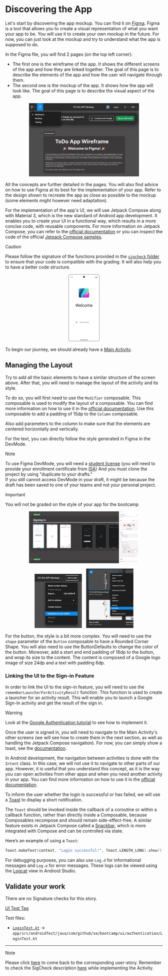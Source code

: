 # Discovering the App

Let's start by discovering the app mockup. You can find it on [Figma](https://www.figma.com/design/IDm3NGS988Myo01P0Wa0Cr/TO-DO-APP-Mockup-FALL?node-id=435-3350&node-type=CANVAS&t=BZ8aut9M3fNlPJ8t-0).
Figma is a tool that allows you to create a visual representation of what you want your app to be. You will use it to create your own mockup in the future.
For now, you can just look at the mockup and try to understand what the app is supposed to do.

In the Figma file, you will find 2 pages (on the top left corner):

- The first one is the wireframe of the app. It shows the different screens of the app and how they are linked together. The goal of this page is to describe the elements of the app and how the user will navigate through them.
- The second one is the mockup of the app. It shows how the app will look like. The goal of this page is to describe the visual aspect of the app.

<p align="center"><img alt="figmaPages.png" src="../../assets/AssignmentDescription_TheTODOApp/figmaPages.png" width="70%" /></p>

All the concepts are further detailed in the pages. You will also find advice on how to use Figma at its best for the implementation of your app. Refer to the design shown to recreate the app as close as possible to the mockup (some elements might however need adaptation).

For the implementation of the app's UI, we will use Jetpack Compose along with Material 3, which is the new standard of Android app development. It enables you to create your UI in a functional way, which results in a more concise code, with reusable components.
For more information on Jetpack Compose, you can refer to the [official documentation](https://developer.android.com/jetpack/compose) or you can inspect the code of the official [Jetpack Compose samples](https://github.com/android/compose-samples).

> [!CAUTION]
> Please follow the signature of the functions provided in the [<code>sigcheck</code> folder](../sigcheck/README.md) to ensure that your code is compatible with the grading. It will also help you to have a better code structure.

<p align="center"><img alt="loginMockup.png" src="../../assets/screen/AuthScreen.png" width="20%" /></p>

To begin our journey, we should already have a [Main Activity](../Setup.md#introduction-to-compose).

## Managing the Layout

Try to add all the basic elements to have a similar structure of the screen above.
After that, you will need to manage the layout of the activity and its style.

To do so, you will first need to use the `Modifier` composable. This composable is used to modify the layout of a composable. You can find more information on how to use it in the [official documentation](https://developer.android.com/jetpack/compose/modifiers).
Use this composable to add a padding of 15dp to the `Column` composable.

Also add parameters to the column to make sure that the elements are centered horizontally and vertically.

For the text, you can directly follow the style generated in Figma in the DevMode.

> [!NOTE]  
> To use Figma DevMode, you will need a [student license](https://www.figma.com/education/) (you will need to provide your enrollment certificate from [ISA](https://isa.epfl.ch/imoniteur_ISAP/!farforms.htm?x=impatt&ww_c_unite=EPFL&zz_loginIsaRequis=1))
> And you must clone the project by using "duplicate to your drafts."  
> If you still cannot access DevMode in your draft, it might be because the draft has been saved to one of your teams and not your personal project.

> [!IMPORTANT]
> You will not be graded on the style of your app for the bootcamp

<p align="center"><img alt="inspectStyleFigma.png" src="../../assets/AssignmentDescription_TheTODOApp/inspectStyleFigma.png" width="70%" /></p>
<p align="center"><img alt="inspectStyleFigma.png" src="../../assets/AssignmentDescription_TheTODOApp/FigmaDuplicateToYourDrafts.png" width="30%" style="margin-right: 10px;"/> <img alt="inspectStyleFigma.png" src="../../assets/AssignmentDescription_TheTODOApp/FigmaMoveDraft.png" width="30%"/></p>

For the button, the style is a bit more complex. You will need to use the `shape` parameter of the `Button` composable to have a Rounded Corner Shape. You will also need to use the ButtonDefaults to change the color of the button. Moreover, add a start and end padding of 16dp to the button, and wrap its size to the content.
The content is composed of a Google logo image of size 24dp and a text with padding 6dp.

### Linking the UI to the Sign-in Feature

In order to link the UI to the sign-in feature, you will need to use the `rememberLauncherForActivityResult` function. This function is used to create a launcher for an activity result. This will enable you to launch a Google Sign-In activity and get the result of the sign in.

> [!WARNING]  
> Look at the [Google Authentication tutorial](../../Tutorials/GoogleAuthentication.md) to see how to implement it.

Once the user is signed in, you will need to navigate to the Main Activity's other screens (we will see how to create them in the next section, as well as handling the Jetpack Compose navigation). For now, you can simply show a toast, see the [documentation](https://developer.android.com/guide/topics/ui/notifiers/toasts).

In Android development, the navigation between activities is done with the `Intent` class. In this case, we will not use it to navigate to other parts of our app. However, it is useful that you understand this concept, as it is the way you can open activities from other apps and when you need another activity in your app. You can find more information on how to use it in the [official documentation](https://developer.android.com/guide/components/intents-filters?hl=en).

To inform the user whether the login is successful or has failed, we will use a [Toast](https://developer.android.com/guide/topics/ui/notifiers/toasts) to display a short notification.

The `Toast` should be invoked inside the callback of a coroutine or within a callback function, rather than directly inside a Composable, because Composables recompose and should remain side-effect-free. A similar feature exists in Jetpack Compose called a [Snackbar](https://developer.android.com/reference/com/google/android/material/snackbar/Snackbar), which is more integrated with Compose and can be controlled via state.

Here’s an example of using a `Toast`:

```kotlin
Toast.makeText(context, "Login successful!", Toast.LENGTH_LONG).show()
```

For debugging purposes, you can also use `Log.d` for informational messages and `Log.e` for error messages. These logs can be viewed using the [Logcat](https://developer.android.com/studio/debug/logcat) view in Android Studio.

## Validate your work

There are no Signature checks for this story.

[UI Test Tag](https://www.figma.com/design/IDm3NGS988Myo01P0Wa0Cr/TO-DO-APP-Mockup-FALL?node-id=435-3541&node-type=SECTION&t=G6De7qCsUE3haq35-0)

Test files:

- [`LoginTest.kt`](../tests/LoginTest.kt) -> `app/src/androidTest/java/com/github/se/bootcamp/ui/authentication/LoginTest.kt`

---

> [!NOTE]  
> Please click [here](UserStory.md#1-sign-in-and-login) to come back to the corresponding user-story.
> Remember to check the SigCheck description [here](../sigcheck/README.md) while implementing the Activity.
